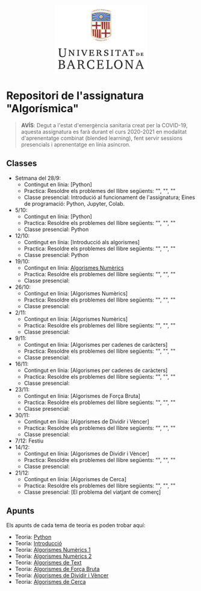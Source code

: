 <p align="center">
  <img src="slides/images/marcav_pos_rgb.png" width="250">
</p>

# Repositori de l'assignatura "Algorísmica"

> **AVÍS**: Degut a l'estat d'emergència sanitaria creat per la COVID-19, aquesta assignatura es farà durant el curs 2020-2021 en modalitat d'aprenentatge combinat (blended learning), fent servir sessions presencials i aprenentatge en línia asíncron.

## Classes
+ Setmana del 28/9: 
  + Contingut en línia: [Python]   
  + Practica: Resoldre els problemes del llibre següents: "", "", "" 
  + Classe presencial: Introdució al funcionament de l'assignatura; Eines de programació: Python, Jupyter, Colab.
+ 5/10:
  + Contingut en línia: [Python]   
  + Practica: Resoldre els problemes del llibre següents: "", "", "" 
  + Classe presencial: Python
+ 12/10: 
  + Contingut en línia: [Introducció als algorismes]   
  + Practica: Resoldre els problemes del llibre següents: "", "", ""   
  + Classe presencial: Python
+ 19/10: 
  + Contingut en línia: [Algorismes Numèrics](http://algorismica2020.github.io/classes/numerics1.html)
  + Practica: Resoldre els problemes del llibre següents: "", "", ""   
  + Classe presencial: 
+ 26/10: 
  + Contingut en línia: [Algorismes Numèrics]
  + Practica: Resoldre els problemes del llibre següents: "", "", "" 
  + Classe presencial: 
+ 2/11: 
  + Contingut en línia: [Algorismes Numèrics]   
  + Practica: Resoldre els problemes del llibre següents: "", "", "" 
  + Classe presencial: 
+ 9/11: 
  + Contingut en línia: [Algorismes per cadenes de caràcters]   
  + Practica: Resoldre els problemes del llibre següents: "", "", "" 
  + Classe presencial: 
+ 16/11: 
  + Contingut en línia: [Algorismes per cadenes de caràcters]   
  + Practica: Resoldre els problemes del llibre següents: "", "", "" 
  + Classe presencial: 
+ 23/11: 
  + Contingut en línia: [Algorismes de Força Bruta] 
  + Practica: Resoldre els problemes del llibre següents: "", "", "" 
  + Classe presencial: 
+ 30/11: 
  + Contingut en línia: [Algorismes de Dividir i Vèncer]   
  + Practica: Resoldre els problemes del llibre següents: "", "", "" 
  + Classe presencial: 
+ 7/12: Festiu
+ 14/12: 
  + Contingut en línia: [Algorismes de Dividir i Vèncer]   
  + Practica: Resoldre els problemes del llibre següents: "", "", "" 
  + Classe presencial: 
+ 21/12: 
  + Contingut en línia: [Algorismes de Cerca]  
  + Practica: Resoldre els problemes del llibre següents: "", "", "" 
  + Classe presencial: [El problema del viatjant de comerç]

## Apunts 

Els apunts de cada tema de teoria es poden trobar aquí:

+  Teoria: [Python](http://algorismica2020.github.io/slides/python.html)   
+  Teoria: [Introducció](http://algorismica2020.github.io/slides/introduccio.html) 
+  Teoria: [Algorismes Numèrics 1](http://algorismica2020.github.io/slides/numerics1.html)  
+  Teoria: [Algorismes Numèrics 2](http://algorismica2020.github.io/slides/numerics2.html) 
+  Teoria: [Algorismes de Text](http://algorismica2020.github.io/slides/text.html) 
+  Teoria: [Algorismes de Força Bruta](http://algorismica2020.github.io/slides/forcabruta.html) 
+  Teoria: [Algorismes de Dividir i Vèncer](http://algorismica2020.github.io/slides/dividir.html) 
+  Teoria: [Algorismes de Cerca](http://algorismica2020.github.io/slides/cerca.html) 


